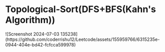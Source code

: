 <h1>Topological-Sort(DFS+BFS(Kahn's Algorithm)) </h1>
![Screenshot 2024-07-03 135238](https://github.com/coderrishu12/Leetcode/assets/155959766/6315235e-0944-404e-bd42-fcfcca599978)

